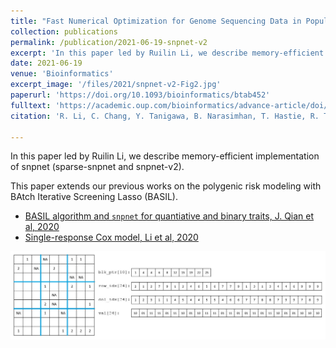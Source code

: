 ```yaml
---
title: "Fast Numerical Optimization for Genome Sequencing Data in Population Biobanks"
collection: publications
permalink: /publication/2021-06-19-snpnet-v2
excerpt: 'In this paper led by Ruilin Li, we describe memory-efficient implementation of snpnet (sparse-snpnet and snpnet-v2).'
date: 2021-06-19
venue: 'Bioinformatics'
excerpt_image: '/files/2021/snpnet-v2-Fig2.jpg'
paperurl: 'https://doi.org/10.1093/bioinformatics/btab452'
fulltext: 'https://academic.oup.com/bioinformatics/advance-article/doi/10.1093/bioinformatics/btab452/6306404?guestAccessKey=fdacd437-9789-4223-8731-86e413f879db'
citation: 'R. Li, C. Chang, Y. Tanigawa, B. Narasimhan, T. Hastie, R. Tibshirani, M. A. Rivas, Fast Numerical Optimization for Genome Sequencing Data in Population Biobanks. Bioinformatics 37(22), 4148-4155 (2021).'

---
```


In this paper led by Ruilin Li, we describe memory-efficient implementation of snpnet (sparse-snpnet and snpnet-v2).

This paper extends our previous works on the polygenic risk modeling with BAtch Iterative Screening Lasso (BASIL).

- [BASIL algorithm and `snpnet` for quantiative and binary traits, J. Qian et al, 2020](/publication/2020-10-23-snpnet)
- [Single-response Cox model, Li et al, 2020](/publication/2020-09-29-snpnet-cox)

![snpnet v2 fig 2](/files/2021/snpnet-v2-Fig2.jpg)

